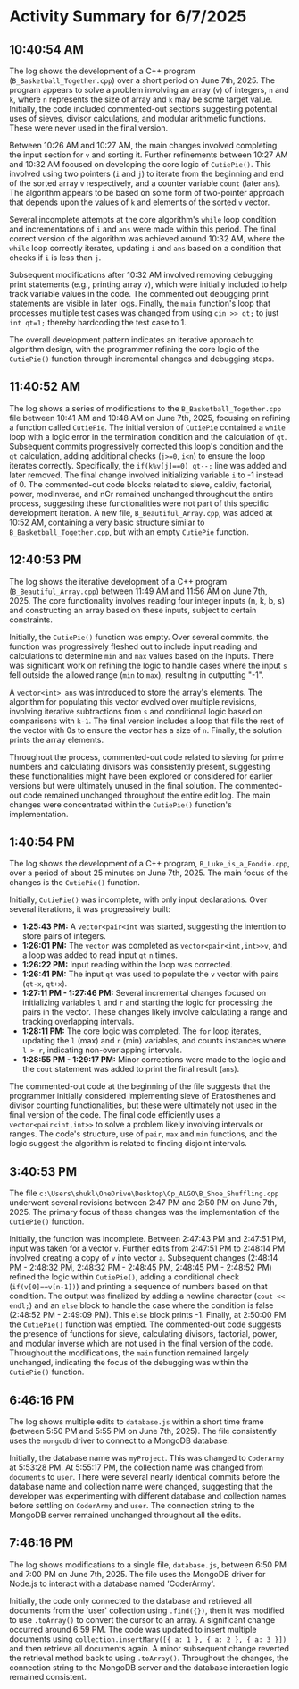 # Activity Summary for 6/7/2025

## 10:40:54 AM
The log shows the development of a C++ program (`B_Basketball_Together.cpp`) over a short period on June 7th, 2025.  The program appears to solve a problem involving an array (`v`) of integers,  `n` and `k`, where `n` represents the size of array and `k` may be some target value.  Initially, the code included commented-out sections suggesting potential uses of sieves, divisor calculations, and modular arithmetic functions.  These were never used in the final version.

Between 10:26 AM and 10:27 AM, the main changes involved completing the input section for `v` and sorting it.  Further refinements between 10:27 AM and 10:32 AM focused on developing the core logic of `CutiePie()`. This involved using two pointers (`i` and `j`) to iterate from the beginning and end of the sorted array `v` respectively, and a counter variable `count` (later `ans`). The algorithm appears to be based on some form of two-pointer approach that depends upon the values of `k` and elements of the sorted `v` vector.

Several incomplete attempts at the core algorithm's `while` loop condition and  incrementations of `i` and `ans` were made within this period. The final correct version of the algorithm was achieved around 10:32 AM, where the `while` loop correctly iterates, updating `i` and `ans` based on a condition that checks if `i` is less than `j`.

Subsequent modifications after 10:32 AM involved removing debugging print statements (e.g., printing array `v`), which were initially included to help track variable values in the code. The commented out debugging print statements are visible in later logs. Finally, the `main` function's loop that processes multiple test cases was changed from using `cin >> qt;` to just `int qt=1;` thereby hardcoding the test case to 1.

The overall development pattern indicates an iterative approach to algorithm design, with the programmer refining the core logic of the `CutiePie()` function through incremental changes and debugging steps.


## 11:40:52 AM
The log shows a series of modifications to the `B_Basketball_Together.cpp` file between 10:41 AM and 10:48 AM on June 7th, 2025, focusing on refining a function called `CutiePie`.  The initial version of `CutiePie` contained a `while` loop with a logic error in the termination condition and the calculation of `qt`. Subsequent commits progressively corrected this loop's condition and  the `qt` calculation, adding additional checks (`j>=0`, `i<n`) to ensure the loop iterates correctly.  Specifically, the `if(k%v[j]==0) qt--;` line was added and later removed. The final change involved initializing variable `i` to -1 instead of 0.  The commented-out code blocks related to sieve, caldiv, factorial, power, modInverse, and nCr remained unchanged throughout the entire process, suggesting these functionalities were not part of this specific development iteration.  A new file, `B_Beautiful_Array.cpp`, was added at 10:52 AM, containing a very basic structure similar to  `B_Basketball_Together.cpp`, but with an empty `CutiePie` function.


## 12:40:53 PM
The log shows the iterative development of a C++ program (`B_Beautiful_Array.cpp`) between 11:49 AM and 11:56 AM on June 7th, 2025.  The core functionality involves reading four integer inputs (n, k, b, s) and constructing an array based on these inputs, subject to certain constraints.

Initially, the `CutiePie()` function was empty.  Over several commits, the function was progressively fleshed out to include input reading and calculations to determine `min` and `max` values based on the inputs.  There was significant work on refining the logic to handle cases where the input `s` fell outside the allowed range (`min` to `max`), resulting in outputting "-1".

A `vector<int> ans` was introduced to store the array's elements.  The algorithm for populating this vector evolved over multiple revisions, involving iterative subtractions from `s` and conditional logic based on comparisons with `k-1`.  The final version includes a loop that fills the rest of the vector with 0s to ensure the vector has a size of `n`.  Finally, the solution prints the array elements.

Throughout the process, commented-out code related to sieving for prime numbers and calculating divisors was consistently present, suggesting these functionalities might have been explored or considered for earlier versions but were ultimately unused in the final solution.  The commented-out code remained unchanged throughout the entire edit log.  The main changes were concentrated within the `CutiePie()` function's implementation.


## 1:40:54 PM
The log shows the development of a C++ program, `B_Luke_is_a_Foodie.cpp`, over a period of about 25 minutes on June 7th, 2025.  The main focus of the changes is the `CutiePie()` function.

Initially, `CutiePie()` was incomplete, with only input declarations.  Over several iterations, it was progressively built:

* **1:25:43 PM:** A `vector<pair<int` was started, suggesting the intention to store pairs of integers.
* **1:26:01 PM:** The `vector` was completed as `vector<pair<int,int>>v`, and a loop was added to read input `qt`  `n` times.
* **1:26:22 PM:**  Input reading within the loop was corrected.
* **1:26:41 PM:** The input `qt` was used to populate the `v` vector with pairs (`qt-x`, `qt+x`).
* **1:27:11 PM - 1:27:46 PM:** Several incremental changes focused on initializing variables `l` and `r` and starting the logic for processing the pairs in the vector.  These changes likely involve calculating a range and tracking overlapping intervals.
* **1:28:11 PM:** The core logic was completed. The `for` loop iterates, updating the `l` (max) and `r` (min) variables, and counts instances where `l > r`, indicating non-overlapping intervals.
* **1:28:55 PM - 1:29:17 PM:** Minor corrections were made to the logic and the `cout` statement was added to print the final result (`ans`).

The commented-out code at the beginning of the file suggests that the programmer initially considered implementing sieve of Eratosthenes and divisor counting functionalities, but these were ultimately not used in the final version of the code.  The final code efficiently uses a `vector<pair<int,int>>` to solve a problem likely involving intervals or ranges. The code's structure, use of `pair`, `max` and `min` functions, and the logic suggest the algorithm is related to finding disjoint intervals.


## 3:40:53 PM
The file `c:\Users\shukl\OneDrive\Desktop\Cp_ALGO\B_Shoe_Shuffling.cpp` underwent several revisions between 2:47 PM and 2:50 PM on June 7th, 2025.  The primary focus of these changes was the implementation of the `CutiePie()` function.

Initially, the function was incomplete.  Between 2:47:43 PM and 2:47:51 PM, input was taken for a vector `v`.  Further edits from 2:47:51 PM to 2:48:14 PM involved creating a copy of `v` into vector `a`.  Subsequent changes (2:48:14 PM - 2:48:32 PM, 2:48:32 PM - 2:48:45 PM, 2:48:45 PM - 2:48:52 PM) refined the logic within  `CutiePie()`, adding a conditional check (`if(v[0]==v[n-1])`) and printing a sequence of numbers based on that condition.  The output was finalized by adding a newline character (`cout << endl;`) and an `else` block to handle the case where the condition is false (2:48:52 PM - 2:49:09 PM). This `else` block prints -1. Finally, at 2:50:00 PM the `CutiePie()` function was emptied.  The commented-out code suggests the presence of functions for sieve, calculating divisors, factorial, power, and modular inverse which are not used in the final version of the code.  Throughout the modifications, the `main` function remained largely unchanged, indicating the focus of the debugging was within the `CutiePie()` function.


## 6:46:16 PM
The log shows multiple edits to `database.js` within a short time frame (between 5:50 PM and 5:55 PM on June 7th, 2025).  The file consistently uses the `mongodb` driver to connect to a MongoDB database.

Initially, the database name was `myProject`.  This was changed to `CoderArmy` at 5:53:28 PM.  At 5:55:17 PM, the collection name was changed from `documents` to `user`.  There were several nearly identical commits before the database name and collection name were changed, suggesting that the developer was experimenting with different database and collection names before settling on `CoderArmy` and `user`.  The connection string to the MongoDB server remained unchanged throughout all the edits.


## 7:46:16 PM
The log shows modifications to a single file, `database.js`, between 6:50 PM and 7:00 PM on June 7th, 2025.  The file uses the MongoDB driver for Node.js to interact with a database named 'CoderArmy'.

Initially, the code only connected to the database and retrieved all documents from the 'user' collection using `.find({})`, then it was modified to use `.toArray()` to convert the cursor to an array. A significant change occurred around 6:59 PM.  The code was updated to insert multiple documents using `collection.insertMany([{ a: 1 }, { a: 2 }, { a: 3 }])` and then retrieve all documents again.  A minor subsequent change reverted the retrieval method back to using `.toArray()`.  Throughout the changes, the connection string to the MongoDB server and the database interaction logic remained consistent.
